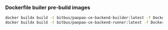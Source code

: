 ### Dockerfile builer pre-build images

```sh
docker buildx build -t bitbus/paopao-ce-backend-builder:latest -f Dockerfile.backend-builder .
docker buildx build -t bitbus/paopao-ce-backend-runner:latest -f Dockerfile.backend-runner .
```